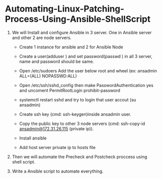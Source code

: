 # Automating-Linux-Patching-Process-Using-Ansible-ShellScript

1. We will Install and configure Ansible in 3 server. One in Ansible server and other 2 are node servers.
   - Create 1 instance for ansible and 2 for Ansible Node
   - Create a user(adduser <username>) and set password(passwd <username>) in all 3 server, name and password should be same.
   - Open /etc/sudoers Add the user below root and wheel  (ex: ansadmin  ALL=(ALL)  NOPASSWD:ALL)
   - Open /etc/ssh/sshd_config then make PasswordAuthentication yes and uncoment PermitRootLogin prohibit-password
   - systemctl restart sshd and try to login that user accout (su ansadmin)
  
   - Create ssh key (cmd: ssh-keygen)inside ansadmin user.
   - Copy the public key to other 3 node servers (cmd: ssh-copy-id ansadmin@172.31.26.115 (private ip)).
  
   - Install ansible
   - Add host server private ip to hosts file
     
4. Then we will automate the Precheck and Postcheck proccess using shell script.
5. Write a Ansible script to automate everything.
